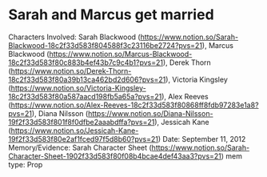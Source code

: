 # Sarah and Marcus get married

Characters Involved: Sarah Blackwood (https://www.notion.so/Sarah-Blackwood-18c2f33d583f804588f3c23116be2724?pvs=21), Marcus Blackwood (https://www.notion.so/Marcus-Blackwood-18c2f33d583f80c883b4ef43b7c9c4b1?pvs=21), Derek Thorn (https://www.notion.so/Derek-Thorn-18c2f33d583f80a39b13ca462bd2d606?pvs=21), Victoria Kingsley (https://www.notion.so/Victoria-Kingsley-18c2f33d583f80a587aacd198fb5a65a?pvs=21), Alex Reeves (https://www.notion.so/Alex-Reeves-18c2f33d583f80868ff8fdb97283e1a8?pvs=21), Diana Nilsson (https://www.notion.so/Diana-Nilsson-19f2f33d583f801f8f0dfbe2aaabdffa?pvs=21), Jessicah Kane (https://www.notion.so/Jessicah-Kane-19f2f33d583f80e2af1fced97f5d8b60?pvs=21)
Date: September 11, 2012
Memory/Evidence: Sarah Character Sheet (https://www.notion.so/Sarah-Character-Sheet-1902f33d583f80f08b4bcae4def43aa3?pvs=21)
mem type: Prop